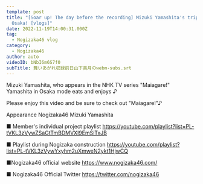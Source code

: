 ```yaml
---
template: post
title: "[Soar up! The day before the recording] Mizuki Yamashita's trip to
  Osaka! [vlogs]"
date: 2022-11-19T14:00:31.000Z
tag:
  - Nogizaka46 vlog
category:
  - Nogizaka46
author: auto
videoID: bNbI6m6S7f0
subTitle: 舞いあがれ収録前日山下美月のwebm-subs.srt
---
```

Mizuki Yamashita, who appears in the NHK TV series "Maiagare!"
Yamashita in Osaka mode eats and enjoys ♪

Please enjoy this video and be sure to check out "Maiagare!"♪

Appearance
Nogizaka46 Mizuki Yamashita

■ Member's individual project playlist
https://youtube.com/playlist?list=PL-tVKL3zVywZSaGtTmBDMVXl9EmSiTxJB

■ Playlist during Nogizaka construction
https://youtube.com/playlist?list=PL-tVKL3zVywYxyhm2uXmweN2ykt1HjwCQ

■Nogizaka46 official website
https://www.nogizaka46.com/

■ Nogizaka46 Official Twitter
https://twitter.com/nogizaka46